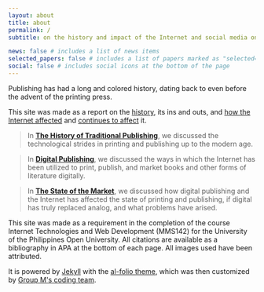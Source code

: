 ```yaml
---
layout: about
title: about
permalink: /
subtitle: on the history and impact of the Internet and social media on traditional publishing

news: false # includes a list of news items
selected_papers: false # includes a list of papers marked as "selected={true}"
social: false # includes social icons at the bottom of the page
---
```


Publishing has had a long and colored history, dating back to even before the advent of the printing press. 

This site was made as a report on the [history](https://mms142-groupm-2024.github.io/history/), its ins and outs, and [how the Internet affected](https://mms142-groupm-2024.github.io/digital/) and [continues to affect](https://mms142-groupm-2024.github.io/state/) it.

> In [**The History of Traditional Publishing**](https://mms142-groupm-2024.github.io/history/), we discussed the technological strides in printing and publishing up to the modern age.

> In [**Digital Publishing**](https://mms142-groupm-2024.github.io/digital/), we discussed the ways in which the Internet has been utilized to print, publish, and market books and other forms of literature digitally.

> In [**The State of the Market**](https://mms142-groupm-2024.github.io/state/), we discussed how digital publishing and the Internet has affected the state of printing and publishing, if digital has truly replaced analog, and what problems have arised.

This site was made as a requirement in the completion of the course Internet Technologies and Web Development (MMS142) for the University of the Philippines Open University. All citations are available as a bibliography in APA at the bottom of each page. All images used have been attributed.

It is powered by [Jekyll](https://jekyllrb.com) with the [al-folio theme](https://github.com/alshedivat/al-folio), which was then customized by [Group M's coding team](https://mms142-groupm-2024.github.io/people/).